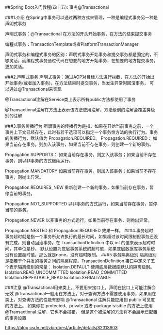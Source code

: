 ##Spring Boot入门教程(四十五): 事务@Transactional

###1.介绍
在Spring中事务可以通过两种方式来管理，一种是编程式事务另一种是声明式事务

声明式事务：@Transactional 在方法的开头开始事务，在方法的结束提交事务

编程式事务：TransactionTemplate或者PlatformTransactionManager

声明式事务和编程式事务的区别：声明式事务开始事务和提交事务都是固定的，不够灵活，而编程式事务通过代码在想要的地方开始事务，在想要的地方提交事务，更加灵活。

###2.声明式事务
声明式事务：通过AOP对目标方法进行拦截，在方法的开始出开始事务(或者加入事务)，在方法结束时提交事务，当发生异常时回滚事务， 可以通过@Transactional来实现

@Transactional注解在Service类上表示所有public方法都使用了事务

@Transactional注解在方法上表示该方法使用注解，方法级别的注解会覆盖类级别的注解

###3.事务传播行为
所谓事务的传播行为是指，如果在开始当前事务之前，一个事务上下文已经存在，此时有若干选项可以指定一个事务性方法的执行行为。事务的传播行为，默认值为 Propagation.REQUIRED。
Propagation.REQUIRED： 如果当前存在事务，则加入该事务，如果当前不存在事务，则创建一个新的事务。

Propagation.SUPPORTS： 如果当前存在事务，则加入该事务；如果当前不存在事务，则以非事务的方式继续运行。

Propagation.MANDATORY 如果当前存在事务，则加入该事务；如果当前不存在事务，则抛出异常。

Propagation.REQUIRES_NEW 重新创建一个新的事务，如果当前存在事务，暂停当前的事务。

Propagation.NOT_SUPPORTED 以非事务的方式运行，如果当前存在事务，暂停当前的事务。

Propagation.NEVER 以非事务的方式运行，如果当前存在事务，则抛出异常。

Propagation.NESTED 和 Propagation.REQUIRED 效果一样。
###4.事务超时
事务超时就是指一个事务所允许执行的最长时间，如果超过该时间限制但事务还没有完成，则自动回滚事务。在 TransactionDefinition 中以 int 的值来表示超时时间，其单位是秒。 
默认设置为底层事务系统的超时值，如果底层数据库事务系统没有设置超时值，那么就是none，没有超时限制。
###5.事务隔离级别
隔离级别是指若干个并发的事务之间的隔离程度。TransactionDefinition 接口中定义了五个表示隔离级别的常量：
Isolation.DEFAULT 使用底层数据库默认的隔离级别。
Isolation.READ_UNCOMMITTED
Isolation.READ_COMMITTED
Isolation.REPEATABLE_READ
Isolation.SERIALIZABLE

###注意 
@Transactional用来类上，不要用来接口上，声明在接口上可能注解会无效
@Transactional一般用在方法上，对于查询方法不需要使用事务，如果用在类上，对查询方法的性能有影响
@Transactional 注解只能应用到 public 可见度的方法上。 如果你在 protected、private 或者 package-visible 的方法上使用 @Transactional 注解，它也不会报错， 但是这个被注解的方法将不会展示已配置的事务设置

https://blog.csdn.net/vbirdbest/article/details/82313903



